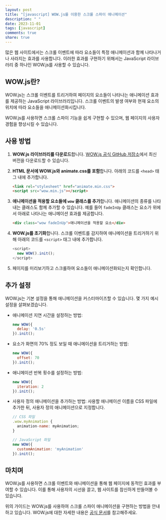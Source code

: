 ```yaml
---
layout: post
title: "[javascript] WOW.js를 이용한 스크롤 스파이 애니메이션"
description: " "
date: 2023-11-01
tags: [javascript]
comments: true
share: true
---
```


많은 웹 사이트에서는 스크롤 이벤트에 따라 요소들이 특정 애니메이션과 함께 나타나거나 사라지는 효과를 사용합니다. 이러한 효과를 구현하기 위해서는 JavaScript 라이브러리 중 하나인 WOW.js를 사용할 수 있습니다.

## WOW.js란?

WOW.js는 스크롤 이벤트를 트리거하여 페이지의 요소들이 나타나는 애니메이션 효과를 제공하는 JavaScript 라이브러리입니다. 스크롤 이벤트의 발생 여부와 현재 요소의 위치에 따라 요소들을 애니메이션화시킵니다.

WOW.js를 사용하면 스크롤 스파이 기능을 쉽게 구현할 수 있으며, 웹 페이지의 사용자 경험을 향상시킬 수 있습니다.

## 사용 방법

1. **WOW.js 라이브러리를 다운로드**합니다. [WOW.js 공식 GitHub 저장소](https://github.com/matthieua/WOW)에서 최신 버전을 다운로드할 수 있습니다.

2. **HTML 문서에 WOW.js와 animate.css를 포함**합니다. 아래의 코드를 `<head>` 태그 내에 추가합니다.

   ```html
   <link rel="stylesheet" href="animate.min.css">
   <script src="wow.min.js"></script>
   ```

3. **애니메이션을 적용할 요소들에 `wow` 클래스를 추가**합니다. 애니메이션의 종류를 나타내는 클래스도 함께 추가할 수 있습니다. 예를 들어 `fadeInUp` 클래스는 요소가 위에서 아래로 나타나는 애니메이션 효과를 제공합니다.

   ```html
   <div class="wow fadeInUp">애니메이션을 적용할 요소</div>
   ```

4. **WOW.js를 초기화**합니다. 스크롤 이벤트를 감지하여 애니메이션을 트리거하기 위해 아래의 코드를 `<script>` 태그 내에 추가합니다.

   ```javascript
   <script>
     new WOW().init();
   </script>
   ```

5. 페이지를 미리보기하고 스크롤하여 요소들이 애니메이션화되는지 확인합니다.

## 추가 설정

WOW.js는 기본 설정을 통해 애니메이션을 커스터마이즈할 수 있습니다. 몇 가지 예시 설정을 살펴보겠습니다.

- 애니메이션 지연 시간을 설정하는 방법:

  ```javascript
  new WOW({
    delay: '0.5s'
  }).init();
  ```

- 요소가 화면의 70% 정도 보일 때 애니메이션을 트리거하는 방법:

  ```javascript
  new WOW({
    offset: 70
  }).init();
  ```

- 애니메이션 반복 횟수를 설정하는 방법:

  ```javascript
  new WOW({
    iteration: 2
  }).init();
  ```

- 사용자 정의 애니메이션을 추가하는 방법: 사용할 애니메이션 이름을 CSS 파일에 추가한 뒤, 사용자 정의 애니메이션으로 지정합니다.

  ```javascript
  // CSS 파일
  .wow.myAnimation {
    animation-name: myAnimation;
  }

  // JavaScript 파일
  new WOW({
    customAnimation: 'myAnimation'
  }).init();
  ```

## 마치며

WOW.js를 사용하면 스크롤 이벤트와 애니메이션을 통해 웹 페이지에 동적인 효과를 부여할 수 있습니다. 이를 통해 사용자의 시선을 끌고, 웹 사이트를 참신하게 만들어볼 수 있습니다.

위의 가이드는 WOW.js를 사용하여 스크롤 스파이 애니메이션을 구현하는 방법을 안내하고 있습니다. WOW.js에 대한 자세한 내용은 [공식 문서](https://wowjs.uk/docs)를 참고해주세요.